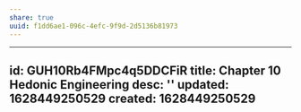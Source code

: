 ```yaml
---
share: true
uuid: f1dd6ae1-096c-4efc-9f9d-2d5136b81973
---
```

---
id: GUH10Rb4FMpc4q5DDCFiR
title: Chapter 10 Hedonic Engineering
desc: ''
updated: 1628449250529
created: 1628449250529
---

